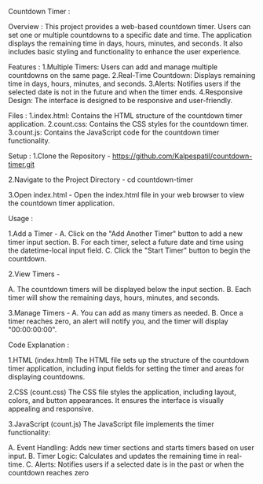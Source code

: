 Countdown Timer :

Overview :
This project provides a web-based countdown timer. Users can set one or multiple countdowns to a specific date and time. The application displays the remaining time in days, hours, minutes, and seconds. It also includes basic styling and functionality to enhance the user experience.

Features :
1.Multiple Timers: Users can add and manage multiple countdowns on the same page.
2.Real-Time Countdown: Displays remaining time in days, hours, minutes, and seconds.
3.Alerts: Notifies users if the selected date is not in the future and when the timer ends.
4.Responsive Design: The interface is designed to be responsive and user-friendly.

Files :
1.index.html: Contains the HTML structure of the countdown timer application.
2.count.css: Contains the CSS styles for the countdown timer.
3.count.js: Contains the JavaScript code for the countdown timer functionality.

Setup :
1.Clone the Repository -
https://github.com/Kalpespatil/countdown-timer.git

2.Navigate to the Project Directory -
cd countdown-timer 

3.Open index.html -
Open the index.html file in your web browser to view the countdown timer application.

Usage :

1.Add a Timer -
A. Click on the "Add Another Timer" button to add a new timer input section.
B. For each timer, select a future date and time using the datetime-local input field.
C. Click the "Start Timer" button to begin the countdown.

2.View Timers -

A. The countdown timers will be displayed below the input section.
B. Each timer will show the remaining days, hours, minutes, and seconds.

3.Manage Timers -
A. You can add as many timers as needed.
B. Once a timer reaches zero, an alert will notify you, and the timer will display "00:00:00:00".

Code Explanation :

1.HTML (index.html)
The HTML file sets up the structure of the countdown timer application, including input fields for setting the timer and areas for displaying countdowns.

2.CSS (count.css)
The CSS file styles the application, including layout, colors, and button appearances. It ensures the interface is visually appealing and responsive.

3.JavaScript (count.js)
The JavaScript file implements the timer functionality:

A. Event Handling: Adds new timer sections and starts timers based on user input.
B. Timer Logic: Calculates and updates the remaining time in real-time.
C. Alerts: Notifies users if a selected date is in the past or when the countdown reaches zero